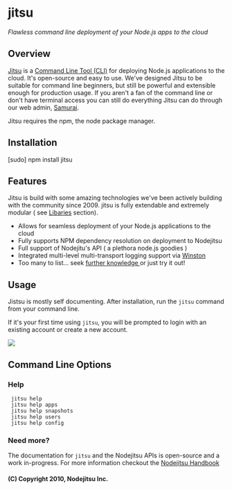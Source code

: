# jitsu
*Flawless command line deployment of your Node.js apps to the cloud*

## Overview

[Jitsu](http://github.com/nodejitsu/jitsu) is a [Command Line Tool (CLI)](http://en.wikipedia.org/wiki/Command-line_interface) for deploying Node.js applications to the cloud. It's open-source and easy to use. We've designed Jitsu to be suitable for command line beginners, but still be powerful and extensible enough for production usage. If you aren't a fan of the command line or don't have terminal access you can still do everything Jitsu can do through our web admin, [Samurai](http://nodejitsu.com). 

Jitsu requires the npm, the node package manager.


## Installation

   [sudo] npm install jitsu

## Features

Jitsu is build with some amazing technologies we've been actively building with the community since 2009. jitsu is fully extendable and extremely modular ( see [Libaries](#Libraries) section).

 - Allows for seamless deployment of your Node.js applications to the cloud
 - Fully supports NPM dependency resolution on deployment to Nodejitsu
 - Full support of Nodejitu's API ( a plethora node.js goodies )
 - Integrated multi-level multi-transport logging support via [Winston](http://github.com/indexzero/winston/)
 - Too many to list... seek [further knowledge ](http://github.com/nodejitsu/handbook) or just try it out!
 
## Usage

Jistsu is mostly self documenting. After installation, run the `jitsu` command from your command line. 

If it's your first time using `jitsu`, you will be prompted to login with an existing account or create a new account.

<img src="https://github.com/nodejitsu/jitsu/raw/master/test/screenshot.png"/>


## Command Line Options

### Help

     jitsu help
     jitsu help apps
     jitsu help snapshots
     jitsu help users
     jitsu help config

### Need more?
The documentation for `jitsu` and the Nodejitsu APIs is open-source and a work in-progress. For more information checkout the [Nodejitsu Handbook](http://github.com/nodejitsu/handbook)

#### (C) Copyright 2010, Nodejitsu Inc.